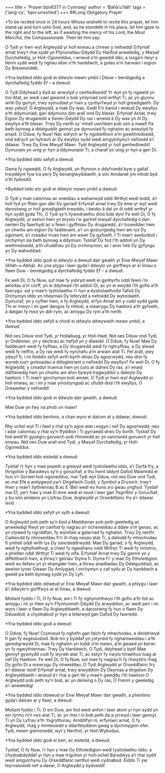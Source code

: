 +++
title = 'Prayer bpn6377 in Cymraeg'
author = 'Bahá'u'lláh'
tags = ['lang-cy', 'bpn-unsorted']
+++
##Long Obligatory Prayer 

*To be recited once in 24 hours Whoso wisheth to recite this prayer, let him stand up and turn unto God, and, as he standeth in his place, let him gaze to the right and to the left, as if awaiting the mercy of his Lord, the Most Merciful, the Compassionate. Then let him say:


O Tydi yr hwn wyt Arglwydd yr holl enwau a chrewr y nefoedd!  Erfyniaf arnat trwy’r rhai sydd yn Ffynonellau-Ddydd Dy Hanfod anweledig, y Mwyaf Dyrchafedig, yr Holl-Ogoneddus, i wneud o’m gweddi dân, a losga’n llwyr y llenni sydd wedi fy nghau allan o’th harddwch, a golau a’m harwain i eigion Dy Bresenoldeb.


*Yna bydded iddo godi ei ddwylo mewn ymbil i Dduw – bendigedig a dyrchafedig fyddo Ef – a dweud:

O Tydi Ddyhead y byd ac anwylyd y cenhedloedd! Yr wyt yn fy ngweld yn troi Atat, ac wedi cael gwared o bob ymlyniad ond wrthyt Ti, ac yn glynnu wrth Dy gortyn, trwy symudiad yr hwn y cynhyrfwyd yr holl greadigaeth.  Dy was ydwyf, O Arglwydd, a mab Dy was.  Gwêl fi’n barod i wneud Dy ewyllys a’th ddymuniad, gan ddymuno dim arall ond Dy bleser.  Erfyniaf Arnat, trwy Eigion Dy drugaredd a Seren-Ddydd Dy ras i wneud â Dy was yn ôl Dy ewyllys a’th bleser.  Trwy Dy nerth sy’ mhell uwchben pob sôn a mawl!  Pa beth bynnag a ddatguddir gennyt yw dymuniad fy nghalon ac anwylyd fy enaid.  O Dduw, fy Nuw!  Nac edrych ar fy ngobeithion a’m gweithredoedd, ond edrych yn hytrach ar Dy ewyllys sydd wedi amgylchynu’r nefoedd a’r ddaear.  Trwy Dy Enw Mwyaf Mawr.  Tydi Arglwydd yr holl genhedloedd!  Dymunais yn unig yr hyn a ddymunaist Ti, a charaf yn unig yr hyn a geri Di.


*Yna bydded iddo sefyll a dweud:

Gwna fy ngweddi, O fy Arglwydd, yn ffynnon o ddyfroedd byw y gallaf trwyddynt fyw tra pery Dy benarglwyddiaeth, a sôn Amdanat ym mhob byd o’th fydoedd. 


*Bydded iddo eto godi ei ddwylo mewn ymbil a dweud:

O Tydi y mae calonnau ac eneidiau a wahanwyd oddi Wrthyt wedi toddi, a’r holl fyd yn fflam gan dân Dy gariad!  Erfyniaf arnat trwy Dy enw yr wyt wedi darostwng yr holl greadigaeth trwyddo, i beidio â dal yn ôl oddi wrthyf yr hyn sydd gyda Thi, O Tydi sy’n llywodraethu dros bob dyn!  Fe weli Di, O fy Arglwydd, yr estron hwn yn brysio i’w gartref mwyaf dyrchafedig o dan nenlen Dy fawrhydi ac o fewn i gyffiniau Dy drugaredd, a’r troseddwr hwn yn chwilio am eigion Dy faddeuant, a’r un gostyngedig hwn am lys Dy ogoniant, a’r creadur truan hwn am wawr Dy gyfoeth.  I Ti mae’r awdurdod i orchymyn pa beth bynnag a ddymuni.  Tystiaf Dy fod i’th addoli yn Dy weithredoedd, a’th ufuddhau yn Dy orchmynion, ac i aros heb Dy gyfyngu yn Dy wahoddiad. 

*Yna bydded iddo godi ei ddwylo a dweud dair gwaith yr Enw Mwyaf Mawr (Alláh-u-Abhá).  Ac yna plygu i lawr gyda’i ddwylo yn gorffwys ar ei liniau o flaen Duw – bendigedig a dyrchafedig fyddo Ef – a dweud:

Fe weli Di, O fy Nuw, sut mae fy ysbryd wedi ei gynhyrfu oddi fewn i’m aelodau a’m corff, yn ei ddyhead i’th addoli Di, ac yn ei awydd i’th gofio a’th fawrygu: sut y mae’n tystiolaethu i’r hyn a dystiolaethodd Tafod Dy Orchymyn iddo yn nheyrnas Dy leferydd a nefoedd Dy wybodaeth.  Dymunaf, yn y cyflwr hwn, o fy Arglwydd, erfyn Arnat am y cwbl sydd gyda Thi er mwyn i mi gael dangos fy nhlodi, a mawrygu Dy haelioni a’th gyfoeth, a datgan fy mod yn ddi-rym, ac amlygu Dy rym a’th nerth.


*Yna bydded iddo sefyll a chodi ei ddwylo ddwywaith mewn ymbil, a dweud:

Nid oes Dduw ond Tydi, yr Hollalluog, yr Holl-Hael.  Nid oes Dduw ond Tydi, yr Ordeiniwr, yn y dechrau ac hefyd yn y diwedd.  O Dduw, fy Nuw!  Mae Dy faddeuant wedi fy hyfhau, a Dy drugaredd wedi fy nghryfhau, a Dy alwad wedi fy neffro, a Dy ras wedi fy nyrchafu a’m arwain atat Ti.  Fel arall, pwy ydwyf fi, i mi feiddio sefyll wrth byrth dinas Dy agosrwydd, neu droi fy wyneb tua’r goleuadau a ddisgleiriant o nefoedd Dy ewyllys?  Fe weli Di, O fy Arglwydd, y creadur truenus hwn yn curo ar ddrws Dy ras, a’r enaid ddiflanedig hwn yn chwilio am afon bywyd tragwyddol o ddwylo Dy haelioni.  I Ti mae’r gorchymyn bob amser, O Tydi yr hwn wyt Arglwydd yr holl enwau; ac i mi y mae ymostyngiad ac ufudd-dod i’th ewyllys, O Greawdwr y nefoedd!

*Yna bydded iddo godi ei ddwylo dair gwaith, a dweud:

Mae Duw yn fwy na phob un mawr!

*Yna bydded iddo benlinio, a chan wyro ei dalcen at y ddaear, dweud:

Rhy uchel wyt Ti i fawl y rhai sy’n agos atat i esgyn i nef Dy agosrwydd, neu i adar calonnau y rhai sy’n ffyddlon i Ti gyrraedd drws Dy borth.  Tystiaf Dy fod wedi’th gysegru goruwch pob rhinwedd ac yn sanctaidd goruwch yr holl enwau. Nid oes Duw arall ond Tydi, y Mwyaf Dyrchafedig, yr Holl-Ogoneddus.


*Yna bydded iddo eistedd a dweud:

Tystiaf i’r hyn y mae popeth a grewyd wedi tystiolaethu iddo, a’r Dyrfa fry, a thrigolion y Baradwys sy’n y goruchaf, a thu hwnt iddynt Dafod Mawredd ei hun o’r Gorwel holl-ogoneddus, mai Tydi wyt Dduw, nid oes Duw ond Tydi, ac mai Efe a amlygwyd yw’r Dirgelwch Cudd, y Symbol a Drysorir, trwy’r Hwn y mae’r llythrennau B ac E (Be) wedi eu huno a’u gwau ynghyd.  Tystiaf mai Ef, yw’r hwn y mae Ei enw wedi ei osod i lawr gan Ysgrifbin y Goruchaf, y bu sôn amdano yn Llyfrau Duw, Arglwydd yr Orseddfainc fry a’r ddaear isod.


*Yna bydded iddo sefyll yn syth a dweud:

O Arglwydd pob peth sy’n bod a Meddianwr pob peth gweledig ac anweledig!  Rwyt yn canfod fy nagrau a’r ocheneidiau a ddaw o’m genau, ac yn clywed fy ngriddfan, fy wylofain a galarnad fy nghalon.  Trwy Dy nerth! Cadwodd fy nhroseddau fi’n ôl rhag nesáu atat Ti, a daliodd fy mhechodau fi ymhell oddi wrth lys Dy sancteiddrwydd.  Mae Dy gariad, o fy Arglwydd, wedi fy nghyfoethogi, a chael fy ngwahanu oddi Wrthyt Ti wedi fy ninistrio, a phellter oddi Wrthyt Ti wedi fy nifa.  Erfyniaf Arnat trwy Dy gamre yn y diffeithwch hwn, a thrwy’r geiriau ‘Dyma fi. Dyma Fi’ y mae Dy Etholedigion wedi eu llefaru yn yr ehangder hwn, a thrwy anadliadau Dy Ddatguddiad, ac awelon tyner Gwawr Dy Amlygiad, i orchymyn y caf syllu ar Dy harddwch a gweld pa beth bynnag sydd yn Dy Lyfr.

*Yna  bydded iddo ddweud yr Enw Mwyaf Mawr dair gwaith, a phlygu i lawr â’i ddwylo’n gorffwys ar ei liniau, a dweud:

Moliant fyddo i Ti, O fy Nuw, am i Ti fy nghynorthwyo i’th gofio a’th foli ac amlygu i mi yr Hwn sy’n Ffynhonnell-Ddydd Dy arwyddion, ac wedi peri i mi wyro i lawr o flaen Dy Arglwyddiaeth, a darostwng fy hun o flaen Dy Dduwdod, a chydnabod yr hyn a lefarwyd gan Dafod Dy fawredd.

*Yna bydded iddo godi a dweud:

O Dduw, fy Nuw! Crymwyd fy nghefn gan faich fy mhechodau, a dinistriwyd fi gan fy esgeulustod.  Bob tro y byddaf yn ystyried fy nghamweddau i  a’th garedigrwydd Di, mae fy nghalon yn toddi o’m mewn, a’m gwaed yn berwi yn fy ngwythiennau.  Trwy Dy Harddwch, O Tydi, ddyhead y byd!  Mae gennyf gywilydd codi fy wyneb atat Ti, ac estyn fy nwylo hiraethus tuag at nef Dy Haelioni.  Fe weli Di, O fy Nuw, sut mae fy nagrau’n fy rhwystro rhag Dy gofio Di a mawrygu Dy rinweddau, O Tydi Arglwydd yr Orseddfainc fry a’r ddaear isod!  Erfyniaf arnat, trwy arwyddion Dy Deyrnas a dirgelion Dy Arglwyddiaeth i wneud â’r rhai a geri fel y mae’n gweddu i’th haelioni O Arglwydd pob peth sy’n bod, ac yn deilwng o Dy ras, O Frenin y gweledig a’r anweledig!

*Yna bydded iddo ddweud yr Enw Mwyaf Mawr dair gwaith, a phenlinio gyda’i dalcen ar y llawr, a dweud:

Moliant fyddo i Ti, O ein Duw, am fod wedi anfon i lawr atom yr hyn sydd yn ein tynnu ni’n nes atat Ti, ac yn rhoi i ni bob peth da a yrrwyd i lawr gennyt Ti yn Dy Lyfrau a’th Ysgrythurau.  Amddifyn ni, erfyniwn arnat, O fy Arglwydd, rhag y minteioedd o ddarfelyddion gwag a dychmygion ofer.  Tydi, mewn gwirionedd, wyt y Nerthol, yr Holl-Wybodus.

*Yna bydded iddo godi ei ben, ac eistedd, a dweud:

Tystiaf, O fy Nuw, i’r hyn y mae Dy Etholedigion wedi tystiolaethu iddo, a chydnabdyddaf yr hyn y mae trigolion yr holl-uchel Baradwys a’r rhai sydd wedi amgylchynu Dy Orseddfainc nerthol wedi cydnabod.  Eiddo Ti yw teyrnasoedd nef a daear, O Arglwydd y bydoedd!
